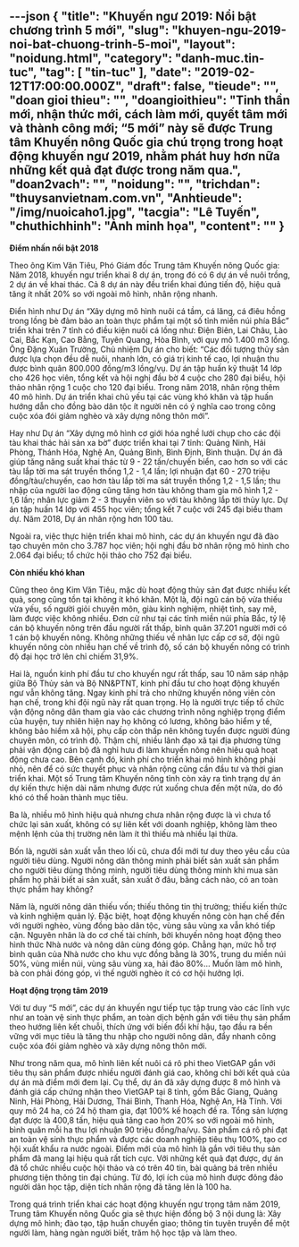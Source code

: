 ---json
{
    "title": "Khuyến ngư 2019: Nổi bật chương trình 5 mới",
    "slug": "khuyen-ngu-2019-noi-bat-chuong-trinh-5-moi",
    "layout": "noidung.html",
    "category": "danh-muc.tin-tuc",
    "tag": [
        "tin-tuc"
    ],
    "date": "2019-02-12T17:00:00.000Z",
    "draft": false,
    "tieude": "",
    "doan gioi thieu": "",
    "doangioithieu": "Tinh thần mới, nhận thức mới, cách làm mới, quyết tâm mới và thành công mới; “5 mới” này sẽ được Trung tâm Khuyến nông Quốc gia chú trọng trong hoạt động khuyến ngư 2019, nhằm phát huy hơn nữa những kết quả đạt được trong năm qua.",
    "doan2vach": "",
    "noidung": "",
    "trichdan": "thuysanvietnam.com.vn",
    "Anhtieude": "/img/nuoicaho1.jpg",
    "tacgia": "Lê Tuyến",
    "chuthichhinh": "Ảnh minh họa",
    "__content__": ""
}
---
<p><strong>Điểm nhấn nổi bật 2018</strong></p>

<p>Theo &ocirc;ng Kim Văn Ti&ecirc;u, Ph&oacute; Gi&aacute;m đốc Trung t&acirc;m Khuyến n&ocirc;ng Quốc gia: Năm 2018, khuyến ngư triển khai 8 dự &aacute;n, trong đ&oacute; c&oacute; 6 dự &aacute;n về nu&ocirc;i trồng, 2 dự &aacute;n về khai th&aacute;c. Cả 8 dự &aacute;n n&agrave;y đều triển khai đ&uacute;ng tiến độ, hiệu quả tăng &iacute;t nhất 20% so với ngo&agrave;i m&ocirc; h&igrave;nh, nh&acirc;n rộng nhanh.</p>

<p>Điển h&igrave;nh như Dự &aacute;n &ldquo;X&acirc;y dựng m&ocirc; h&igrave;nh nu&ocirc;i c&aacute; tầm, c&aacute; lăng, c&aacute; đi&ecirc;u hồng trong lồng b&egrave; đảm bảo an to&agrave;n thực phẩm tại một số tỉnh miền n&uacute;i ph&iacute;a Bắc&rdquo; triển khai tr&ecirc;n 7 tỉnh c&oacute; điều kiện nu&ocirc;i c&aacute; lồng như: Điện Bi&ecirc;n, Lai Ch&acirc;u, L&agrave;o Cai, Bắc Kạn, Cao Bằng, Tuy&ecirc;n Quang, H&ograve;a B&igrave;nh, với quy m&ocirc; 1.400 m3 lồng. &Ocirc;ng Đặng Xu&acirc;n Trường, Chủ nhiệm Dự &aacute;n cho biết: &ldquo;C&aacute;c đối tượng thủy sản được lựa chọn đều dễ nu&ocirc;i, nhanh lớn, c&oacute; gi&aacute; trị kinh tế cao, lợi nhuận thu được b&igrave;nh qu&acirc;n 800.000 đồng/m3 lồng/vụ. Dự &aacute;n tập huấn kỹ thuật 14 lớp cho 426 học vi&ecirc;n, tổng kết v&agrave; hội nghị đầu bờ 4 cuộc cho 280 đại biểu, hội thảo nh&acirc;n rộng 1 cuộc cho 120 đại biểu. Trong năm 2018, nh&acirc;n rộng th&ecirc;m 40 m&ocirc; h&igrave;nh. Dự &aacute;n triển khai chủ yếu tại c&aacute;c v&ugrave;ng kh&oacute; khăn v&agrave; tập huấn hướng dẫn cho đồng b&agrave;o d&acirc;n tộc &iacute;t người n&ecirc;n c&oacute; &yacute; nghĩa cao trong c&ocirc;ng cuộc x&oacute;a đ&oacute;i giảm ngh&egrave;o v&agrave; x&acirc;y dựng n&ocirc;ng th&ocirc;n mới&rdquo;.</p>

<p>Hay như Dự &aacute;n &ldquo;X&acirc;y dựng m&ocirc; h&igrave;nh cơ giới h&oacute;a nghề lưới chụp cho c&aacute;c đội t&agrave;u khai th&aacute;c hải sản xa bờ&rdquo; được triển khai tại 7 tỉnh: Quảng Ninh, Hải Ph&ograve;ng, Th&aacute;nh H&oacute;a, Nghệ An, Quảng B&igrave;nh, B&igrave;nh Định, B&igrave;nh thuận. Dự &aacute;n đ&atilde; gi&uacute;p tăng năng suất khai th&aacute;c từ 9 - 22 tấn/chuyến biển, cao hơn so với c&aacute;c t&agrave;u lắp tời ma s&aacute;t truyền thống 1,2 - 1,4 lần; lợi nhuận đạt 60 - 270 triệu đồng/t&agrave;u/chuyến, cao hơn t&agrave;u lắp tời ma s&aacute;t truyền thống 1,2 - 1,5 lần; thu nhập của người lao động cũng tăng hơn t&agrave;u kh&ocirc;ng tham gia m&ocirc; h&igrave;nh 1,2 - 1,6 lần; nh&acirc;n lực giảm 2 - 3 thuyền vi&ecirc;n so với t&agrave;u kh&ocirc;ng lắp tời thủy lực. Dự &aacute;n tập huấn 14 lớp với 455 học vi&ecirc;n; tổng kết 7 cuộc với 245 đại biểu tham dự. Năm 2018, Dự &aacute;n nh&acirc;n rộng hơn 100 t&agrave;u.</p>

<p>Ngo&agrave;i ra, việc thực hiện triển khai m&ocirc; h&igrave;nh, c&aacute;c dự &aacute;n khuyến ngư đ&atilde; đ&agrave;o tạo chuy&ecirc;n m&ocirc;n cho 3.787 học vi&ecirc;n; hội nghị đầu bờ nh&acirc;n rộng m&ocirc; h&igrave;nh cho 2.064 đại biểu; tổ chức hội thảo cho 752 đại biểu.</p>

<p><strong>C&ograve;n nhiều kh&oacute; khan</strong></p>

<p>Cũng theo &ocirc;ng Kim Văn Ti&ecirc;u, mặc d&ugrave; hoạt động thủy sản đạt được nhiều kết quả, song cũng tồn tại kh&ocirc;ng &iacute;t kh&oacute; khăn. Một l&agrave;, đội ngũ c&aacute;n bộ vừa thiếu vừa yếu, số người giỏi chuy&ecirc;n m&ocirc;n, gi&agrave;u kinh nghiệm, nhiệt t&igrave;nh, say m&ecirc;, l&agrave;m được việc kh&ocirc;ng nhiều. Đơn cử như tại c&aacute;c tỉnh miền n&uacute;i ph&iacute;a Bắc, tỷ lệ c&aacute;n bộ khuyến n&ocirc;ng tr&ecirc;n đầu người rất thấp, b&igrave;nh qu&acirc;n 37.201 người mới c&oacute; 1 c&aacute;n bộ khuyến n&ocirc;ng. Kh&ocirc;ng những thiếu về nh&acirc;n lực cấp cơ sở, đội ngũ khuyến n&ocirc;ng c&ograve;n nhiều hạn chế về tr&igrave;nh độ, số c&aacute;n bộ khuyến n&ocirc;ng c&oacute; tr&igrave;nh độ đại học trở l&ecirc;n chỉ chiếm 31,9%.</p>

<p>Hai l&agrave;, nguồn kinh ph&iacute; đầu tư cho khuyến ngư rất thấp, sau 10 năm s&aacute;p nhập giữa Bộ Thủy sản v&agrave; Bộ NN&amp;PTNT, kinh ph&iacute; đầu tư cho hoạt động khuyến ngư vẫn kh&ocirc;ng tăng. Ngay kinh ph&iacute; trả cho những khuyến n&ocirc;ng vi&ecirc;n c&ograve;n hạn chế, trong khi đội ngũ n&agrave;y rất quan trọng. Họ l&agrave; người trực tiếp tổ chức vận động n&ocirc;ng d&acirc;n tham gia v&agrave;o c&aacute;c chương tr&igrave;nh n&ocirc;ng nghiệp trọng điểm của huyện, tuy nhi&ecirc;n hiện nay họ kh&ocirc;ng c&oacute; lương, kh&ocirc;ng bảo hiểm y tế, kh&ocirc;ng bảo hiểm x&atilde; hội, phụ cấp c&ograve;n thấp n&ecirc;n kh&ocirc;ng tuyển được người đ&uacute;ng chuy&ecirc;n m&ocirc;n, c&oacute; tr&igrave;nh độ. Thậm ch&iacute;, nhiều l&atilde;nh đạo x&atilde; tại địa phương từng phải vận động c&aacute;n bộ đ&atilde; nghỉ hưu đi l&agrave;m khuyến n&ocirc;ng n&ecirc;n hiệu quả hoạt động chưa cao. B&ecirc;n cạnh đ&oacute;, kinh ph&iacute; cho triển khai m&ocirc; h&igrave;nh kh&ocirc;ng phải nhỏ, n&ecirc;n để c&oacute; sức thuyết phục v&agrave; nh&acirc;n rộng cũng cần đầu tư v&agrave; thời gian triển khai. Một số Trung t&acirc;m Khuyến n&ocirc;ng tỉnh c&ograve;n xảy ra t&igrave;nh trạng dự &aacute;n dự kiến thực hiện d&agrave;i năm nhưng được r&uacute;t xuống chưa đến một nửa, do đ&oacute; kh&oacute; c&oacute; thể ho&agrave;n th&agrave;nh mục ti&ecirc;u.</p>

<p>Ba l&agrave;, nhiều m&ocirc; h&igrave;nh hiệu quả nhưng chưa nh&acirc;n rộng được l&agrave; v&igrave; chưa tổ chức lại sản xuất, kh&ocirc;ng c&oacute; sự li&ecirc;n kết với doanh nghiệp, kh&ocirc;ng l&agrave;m theo mệnh lệnh của thị trường n&ecirc;n l&agrave;m &iacute;t th&igrave; thiếu m&agrave; nhiều lại thừa.</p>

<p>Bốn l&agrave;, người sản xuất vẫn theo lối cũ, chưa đổi mới tư duy theo y&ecirc;u cầu của người ti&ecirc;u d&ugrave;ng. Người n&ocirc;ng d&acirc;n th&ocirc;ng minh phải biết sản xuất sản phẩm cho người ti&ecirc;u d&ugrave;ng th&ocirc;ng minh, người ti&ecirc;u d&ugrave;ng th&ocirc;ng minh khi mua sản phẩm họ phải biết ai sản xuất, sản xuất ở đ&acirc;u, bằng c&aacute;ch n&agrave;o, c&oacute; an to&agrave;n thực phẩm hay kh&ocirc;ng?</p>

<p>Năm l&agrave;, người n&ocirc;ng d&acirc;n thiếu vốn; thiếu th&ocirc;ng tin thị trường; thiếu kiến thức v&agrave; kinh nghiệm quản l&yacute;. Đặc biệt, hoạt động khuyến n&ocirc;ng c&ograve;n hạn chế đến với người ngh&egrave;o, v&ugrave;ng đồng b&agrave;o d&acirc;n tộc, v&ugrave;ng s&acirc;u v&ugrave;ng xa vẫn kh&oacute; tiếp cận. Nguy&ecirc;n nh&acirc;n l&agrave; do cơ chế t&agrave;i ch&iacute;nh, bởi khuyến n&ocirc;ng hoạt động theo h&igrave;nh thức Nh&agrave; nước v&agrave; n&ocirc;ng d&acirc;n c&ugrave;ng đ&oacute;ng g&oacute;p. Chẳng hạn, mức hỗ trợ b&igrave;nh qu&acirc;n của Nh&agrave; nước cho khu vực đồng bằng l&agrave; 30%, trung du miền n&uacute;i 50%, v&ugrave;ng miền n&uacute;i, v&ugrave;ng s&acirc;u v&ugrave;ng xa, hải đảo 80%... Muốn l&agrave;m m&ocirc; h&igrave;nh, b&agrave; con phải đ&oacute;ng g&oacute;p, v&igrave; thế người ngh&egrave;o &iacute;t c&oacute; cơ hội hưởng lợi.</p>

<p><strong>Hoạt động trọng t&acirc;m 2019</strong></p>

<p>Với tư duy &ldquo;5 mới&rdquo;, c&aacute;c dự &aacute;n khuyến ngư tiếp tục tập trung v&agrave;o c&aacute;c lĩnh vực như an to&agrave;n vệ sinh thực phẩm, an to&agrave;n dịch bệnh gắn với ti&ecirc;u thụ sản phẩm theo hướng li&ecirc;n kết chuỗi, th&iacute;ch ứng với biến đổi kh&iacute; hậu, tạo đầu ra bền vững với mục ti&ecirc;u l&agrave; tăng thu nhập cho người n&ocirc;ng d&acirc;n, đẩy nhanh c&ocirc;ng cuộc x&oacute;a đ&oacute;i giảm ngh&egrave;o v&agrave; x&acirc;y dựng n&ocirc;ng th&ocirc;n mới.</p>

<p>Như trong năm qua, m&ocirc; h&igrave;nh li&ecirc;n kết nu&ocirc;i c&aacute; r&ocirc; phi theo VietGAP gắn với ti&ecirc;u thụ sản phẩm được nhiều người đ&aacute;nh gi&aacute; cao, kh&ocirc;ng chỉ bởi kết quả của dự &aacute;n m&agrave; điểm mới đem lại. Cụ thể, dự &aacute;n đ&atilde; x&acirc;y dựng được 8 m&ocirc; h&igrave;nh v&agrave; đ&aacute;nh gi&aacute; cấp chứng nhận theo VietGAP tại 8 tỉnh, gồm Bắc Giang, Quảng Ninh, Hải Ph&ograve;ng, Hải Dương, Th&aacute;i B&igrave;nh, Thanh H&oacute;a, Nghệ An, H&agrave; Tĩnh. Với quy m&ocirc; 24 ha, c&oacute; 24 hộ tham gia, đạt 100% kế hoạch đề ra. Tổng sản lượng đạt được l&agrave; 400,8 tấn, hiệu quả tăng cao hơn 20% so với ngo&agrave;i m&ocirc; h&igrave;nh, b&igrave;nh qu&acirc;n mỗi ha thu lợi nhuận 90 triệu đồng/ha/vụ. Sản phẩm c&aacute; r&ocirc; phi đạt an to&agrave;n vệ sinh thực phẩm v&agrave; được c&aacute;c doanh nghiệp ti&ecirc;u thụ 100%, tạo cơ hội xuất khẩu ra nước ngo&agrave;i. Điểm mới của m&ocirc; h&igrave;nh l&agrave; gắn với ti&ecirc;u thụ sản phẩm đ&atilde; mang lại hiệu quả rất t&iacute;ch cực. Với những kết quả đạt được, dự &aacute;n đ&atilde; tổ chức nhiều cuộc hội thảo v&agrave; c&oacute; tr&ecirc;n 40 tin, b&agrave;i quảng b&aacute; tr&ecirc;n nhiều phương tiện th&ocirc;ng tin đại ch&uacute;ng. Từ đ&oacute;, lợi &iacute;ch của m&ocirc; h&igrave;nh được đ&ocirc;ng đảo người d&acirc;n học tập, diện t&iacute;ch nh&acirc;n rộng đ&atilde; tăng l&ecirc;n l&agrave; 100 ha.</p>

<p>Trong qu&aacute; tr&igrave;nh triển khai c&aacute;c hoạt động khuyến ngư trọng t&acirc;m năm 2019, Trung t&acirc;m Khuyến n&ocirc;ng Quốc gia sẽ thực hiện đồng bộ 3 nội dung l&agrave;: X&acirc;y dựng m&ocirc; h&igrave;nh; đ&agrave;o tạo, tập huấn chuyển giao; th&ocirc;ng tin tuy&ecirc;n truyền để một người l&agrave;m, h&agrave;ng ng&agrave;n người biết, trăm hộ học tập v&agrave; l&agrave;m theo.</p>
